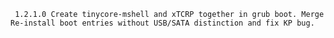      1.2.1.0 Create tinycore-mshell and xTCRP together in grub boot. Merge Re-install boot entries without USB/SATA distinction and fix KP bug.

